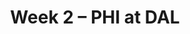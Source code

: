 ---
layout: game
title: Week 2 – PHI at DAL
season: 2008
game_id: 2008_02_PHI_DAL
away_team: PHI
home_team: DAL
---